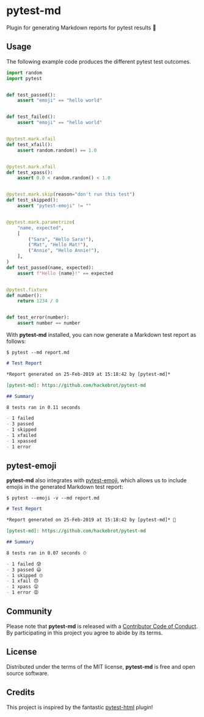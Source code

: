 # pytest-md

Plugin for generating Markdown reports for pytest results 📝

## Usage

The following example code produces the different pytest test outcomes.

```python
import random
import pytest


def test_passed():
    assert "emoji" == "hello world"


def test_failed():
    assert "emoji" == "hello world"


@pytest.mark.xfail
def test_xfail():
    assert random.random() == 1.0


@pytest.mark.xfail
def test_xpass():
    assert 0.0 < random.random() < 1.0


@pytest.mark.skip(reason="don't run this test")
def test_skipped():
    assert "pytest-emoji" != ""


@pytest.mark.parametrize(
    "name, expected",
    [
        ("Sara", "Hello Sara!"),
        ("Mat", "Hello Mat!"),
        ("Annie", "Hello Annie!"),
    ],
)
def test_passed(name, expected):
    assert f"Hello {name}!" == expected


@pytest.fixture
def number():
    return 1234 / 0


def test_error(number):
    assert number == number
```

With **pytest-md** installed, you can now generate a Markdown test report as
follows:

```text
$ pytest --md report.md
```

```Markdown
# Test Report

*Report generated on 25-Feb-2019 at 15:18:42 by [pytest-md]*

[pytest-md]: https://github.com/hackebrot/pytest-md

## Summary

8 tests ran in 0.11 seconds

- 1 failed
- 3 passed
- 1 skipped
- 1 xfailed
- 1 xpassed
- 1 error
```

## pytest-emoji

**pytest-md** also integrates with [pytest-emoji], which allows us to include
emojis in the generated Markdown test report:

```text
$ pytest --emoji -v --md report.md
```

```Markdown
# Test Report

*Report generated on 25-Feb-2019 at 15:18:42 by [pytest-md]* 📝

[pytest-md]: https://github.com/hackebrot/pytest-md

## Summary

8 tests ran in 0.07 seconds ⏱

- 1 failed 😰
- 3 passed 😃
- 1 skipped 🙄
- 1 xfail 😞
- 1 xpass 😲
- 1 error 😡
```

[pytest-emoji]: https://github.com/hackebrot/pytest-emoji

## Community

Please note that **pytest-md** is released with a [Contributor Code of
Conduct][code of conduct]. By participating in this project you agree to abide
by its terms.

[code of conduct]: https://github.com/hackebrot/pytest-md/blob/master/CODE_OF_CONDUCT.md

## License

Distributed under the terms of the MIT license, **pytest-md** is free and open
source software.

## Credits

This project is inspired by the fantastic [pytest-html] plugin!

[pytest-html]: https://github.com/pytest-dev/pytest-html
